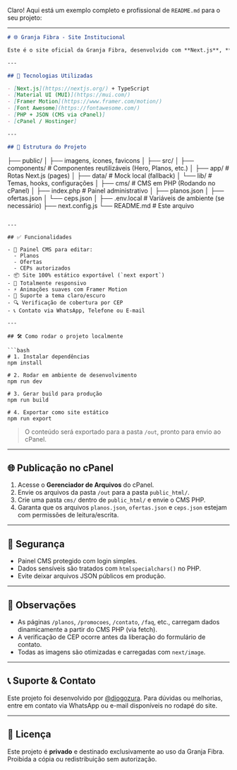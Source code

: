 Claro! Aqui está um exemplo completo e profissional de `README.md` para o seu projeto:

---

```md
# 🌐 Granja Fibra - Site Institucional

Este é o site oficial da Granja Fibra, desenvolvido com **Next.js**, **TypeScript**, **Material UI** e **Framer Motion**, com painel CMS em **PHP** para gerenciar planos, ofertas e cobertura por CEP.

---

## 🚀 Tecnologias Utilizadas

- [Next.js](https://nextjs.org/) + TypeScript
- [Material UI (MUI)](https://mui.com/)
- [Framer Motion](https://www.framer.com/motion/)
- [Font Awesome](https://fontawesome.com/)
- [PHP + JSON (CMS via cPanel)]
- [cPanel / Hostinger]

---

## 📁 Estrutura do Projeto

```

├── public/
│   ├── imagens, ícones, favicons
│
├── src/
│   ├── components/     # Componentes reutilizáveis (Hero, Planos, etc.)
│   ├── app/            # Rotas Next.js (pages)
│   ├── data/           # Mock local (fallback)
│   └── lib/            # Temas, hooks, configurações
│
├── cms/                # CMS em PHP (Rodando no cPanel)
│   ├── index.php       # Painel administrativo
│   ├── planos.json
│   ├── ofertas.json
│   └── ceps.json
│
├── .env.local          # Variáveis de ambiente (se necessário)
├── next.config.js
└── README.md           # Este arquivo

````

---

## ✅ Funcionalidades

- 🔧 Painel CMS para editar:
  - Planos
  - Ofertas
  - CEPs autorizados
- 📦 Site 100% estático exportável (`next export`)
- 📱 Totalmente responsivo
- ⚡ Animações suaves com Framer Motion
- 🌙 Suporte a tema claro/escuro
- 🔍 Verificação de cobertura por CEP
- 📞 Contato via WhatsApp, Telefone ou E-mail

---

## 🛠️ Como rodar o projeto localmente

```bash
# 1. Instalar dependências
npm install

# 2. Rodar em ambiente de desenvolvimento
npm run dev

# 3. Gerar build para produção
npm run build

# 4. Exportar como site estático
npm run export
````

> O conteúdo será exportado para a pasta `/out`, pronto para envio ao cPanel.

---

## 🌐 Publicação no cPanel

1. Acesse o **Gerenciador de Arquivos** do cPanel.
2. Envie os arquivos da pasta `/out` para a pasta `public_html/`.
3. Crie uma pasta `cms/` dentro de `public_html/` e envie o CMS PHP.
4. Garanta que os arquivos `planos.json`, `ofertas.json` e `ceps.json` estejam com permissões de leitura/escrita.

---

## 🔐 Segurança

* Painel CMS protegido com login simples.
* Dados sensíveis são tratados com `htmlspecialchars()` no PHP.
* Evite deixar arquivos JSON públicos em produção.

---

## 📌 Observações

* As páginas `/planos`, `/promocoes`, `/contato`, `/faq`, etc., carregam dados dinamicamente a partir do CMS PHP (via fetch).
* A verificação de CEP ocorre antes da liberação do formulário de contato.
* Todas as imagens são otimizadas e carregadas com `next/image`.

---

## 📞 Suporte & Contato

Este projeto foi desenvolvido por [@diogozura](https://www.linkedin.com/in/diogozura/).
Para dúvidas ou melhorias, entre em contato via WhatsApp ou e-mail disponíveis no rodapé do site.

---

## 📄 Licença

Este projeto é **privado** e destinado exclusivamente ao uso da Granja Fibra.
Proibida a cópia ou redistribuição sem autorização.

```

